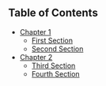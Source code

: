 
## Table of Contents

* [Chapter 1](1.0.md)
    * [First Section]()
    * [Second Section]()
* [Chapter 2](2.0.md)
    * [Third Section]()
    * [Fourth Section]()